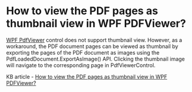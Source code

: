 # How to view the PDF pages as thumbnail view in WPF PDFViewer?

[WPF PdfViewer](https://www.syncfusion.com/wpf-controls/pdf-viewer) control does not support thumbnail view. However, as a workaround, the PDF document pages can be viewed as thumbnail by exporting the pages of the PDF document as images using the PdfLoadedDocument.ExportAsImage() API. Clicking the thumbnail image will navigate to the corresponding page in PdfViewerControl.

KB article - [How to view the PDF pages as thumbnail view in WPF PDFViewer?](https://www.syncfusion.com/kb/8998/how-to-view-the-pdf-pages-as-thumbnail-view-in-wpf-pdfviewer)
